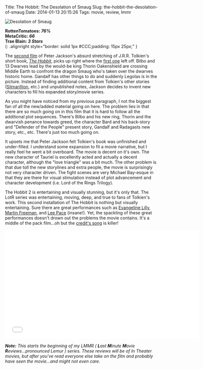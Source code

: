 Title: The Hobbit: The Desolation of Smaug
Slug: the-hobbit-the-desolation-of-smaug
Date: 2014-01-13 20:15:26
Tags: movie, review, lmmr

![Desolation of Smaug]({filename}../static/images/2014/hobbit-title.jpg "Desolation of Smaug")

**RottenTomatoes: _76%_**<br />
**MetaCritic: _66_**<br />
**Trae Blain: _3 Stars_**<br />
{: .alignright style="border: solid 1px #CCC;padding: 15px 25px;" }

The [second film][hobbit] of Peter Jackson's absurd stretching of J.R.R.
Tolkien's short book, _[The Hobbit][hobbitbook]_, picks up right where the
[first one][journey] left off.  Bilbo and 13 Dwarves lead by the would-be king
Thorin Oakenshield are crossing Middle Earth to confront the dragon Smaug
who's taken over the dwarves historic home.  Gandalf has other things to do
and suddenly Legolas is in the picture.  Instead of finding additional content
from Tolkien's other stories ([Silmarillion][], etc.) and unpublished notes,
Jackson decides to invent new characters to fill his expanded story/movie
series.

As you might have noticed from my previous paragraph, I not the biggest fan of
all the new/added material going on here.  The problem lies in that there are
so much going on in this film that it is hard to follow all the additional
plot sequences.  There's Bilbo and his new ring, Thorin and the dwarvish
penance towards greed, the character Bard and his back-story and "Defender
of the People" present story, Gandalf and Radagasts new story, etc., etc. 
There's just too much going on.

It upsets me that Peter Jackson felt Tolkien's book was unfinished and 
under-filled.  I understand some expansion to fit a movie narrative, but I
really feel he went a bit overboard.  The movie is decent on it's own.  The
new character of Tauriel is excellently acted and actually a decent character,
although the "love triangle" was a bit much.  The other problem is that due 
toll the new storylines and extra people, the movie is surprisingly not very
character driven.  The fight scenes are very Michael Bay-esque in that they
are there for visual stimulation instead of plot advancement and character
development (i.e. Lord of the Rings Trilogy).

The Hobbit 2 is entertaining and visually stunning, but it's only that.  The
LotR series was entertaining, moving, deep, and true to fans of Tolkien's work.
 This second installation of The Hobbit is nothing but visually entertaining.
 Sure there are great performances such as [Evangeline Lilly][lilly], [Martin
Freeman][freeman], and [Lee Pace][pace] (insane!).  Yet, the spackling of
these great performances doesn't drown out the problems the movie contains.
 It's a middle of the pack film...oh but the [credit's song][fire] is killer!

<iframe width="640" height="360" src="//www.youtube-nocookie.com/embed/uf8Fwiy0Bkc" frameborder="0" allowfullscreen></iframe>

_**Note:** This starts the beginning of my LMMR ( **L**ast **M**inute 
**M**ovie **R**eviews...pronounced Lemur ) series.  These reviews will be of
In Theater movies, but after you've read everyone else take on the film and
probably have seen the movie...and might not even care._

[fire]: https://www.youtube.com/watch?v=uf8Fwiy0Bkc
[hobbit]: https://www.rottentomatoes.com/m/the_hobbit_the_desolation_of_smaug/
[hobbitbook]: http://www.amazon.com/gp/product/B0079KT81G/ref=as_li_ss_tl?ie=UTF8&camp=1789&creative=390957&creativeASIN=B0079KT81G&linkCode=as2&tag=traeblain-20
[journey]: https://www.rottentomatoes.com/m/the_hobbit_an_unexpected_journey/
[silmarillion]: http://www.amazon.com/gp/product/B007978PGI/ref=as_li_ss_tl?ie=UTF8&camp=1789&creative=390957&creativeASIN=B007978PGI&linkCode=as2&tag=traeblain-20
[lilly]: http://www.imdb.com/name/nm1431940/
[freeman]: http://www.imdb.com/name/nm0293509/
[pace]: http://www.imdb.com/name/nm1195855/
